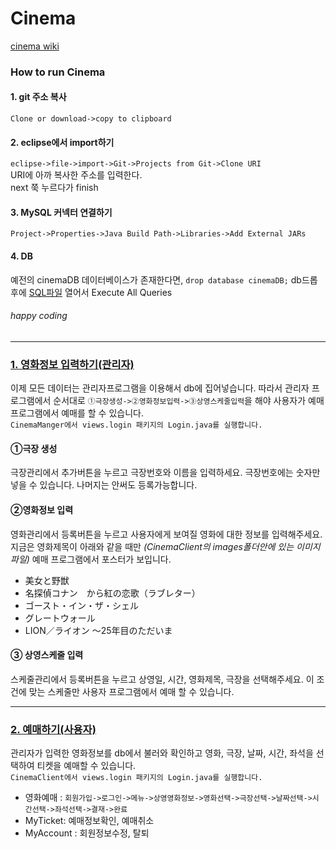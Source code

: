 # Cinema

[cinema wiki](https://github.com/UiyoungSeo/Cinema/wiki)
### How to run Cinema
#### 1. git 주소 복사
`Clone or download->copy to clipboard`

#### 2. eclipse에서 import하기
`eclipse->file->import->Git->Projects from Git->Clone URI`   
URI에 아까 복사한 주소를 입력한다.   
next 쭉 누르다가 finish

#### 3. MySQL 커넥터 연결하기
`Project->Properties->Java Build Path->Libraries->Add External JARs`

#### 4. DB
예전의 cinemaDB 데이터베이스가 존재한다면, `drop database cinemaDB;` db드롭 후에 
[SQL파일](https://github.com/UiyoungSeo/Cinema/blob/master/cinemaDB_create.sql) 열어서 Execute All Queries

###### *happy coding*
---


### [1. 영화정보 입력하기(관리자)](https://github.com/UiyoungSeo/Cinema/tree/master/CinemaManager)

이제 모든 데이터는 관리자프로그램을 이용해서 db에 집어넣습니다. 따라서 관리자 프로그램에서 순서대로 `①극장생성->②영화정보입력->③상영스케줄입력`을 해야 사용자가 예매프로그램에서 예매를 할 수 있습니다.     
`CinemaManger에서 views.login 패키지의 Login.java를 실행합니다.`
#### ①극장 생성
극장관리에서 추가버튼을 누르고 극장번호와 이름을 입력하세요. 극장번호에는 숫자만 넣을 수 있습니다. 나머지는 안써도 등록가능합니다.

#### ②영화정보 입력
영화관리에서 등록버튼을 누르고 사용자에게 보여질 영화에 대한 정보를 입력해주세요.    
지금은 영화제목이 아래와 같을 때만 *(CinemaClient의 images폴더안에 있는 이미지파일)* 예매 프로그램에서 포스터가 보입니다. 
 
- 美女と野獣
- 名探偵コナン　から紅の恋歌（ラブレター）
- ゴースト・イン・ザ・シェル
- グレートウォール
- LION／ライオン ～25年目のただいま



#### ③ 상영스케줄 입력
스케줄관리에서 등록버튼을 누르고 상영일, 시간, 영화제목, 극장을 선택해주세요. 이 조건에 맞는 스케줄만 사용자 프로그램에서 예매 할 수 있습니다.

---

### [2. 예매하기(사용자)](https://github.com/UiyoungSeo/Cinema/tree/master/CinemaClient)

관리자가 입력한 영화정보를 db에서 불러와 확인하고 영화, 극장, 날짜, 시간, 좌석을 선택하여 티켓을 예매할 수 있습니다.    
 `CinemaClient에서 views.login 패키지의 Login.java를 실행합니다.`   
- 영화예매 : `회원가입->로그인->메뉴->상영영화정보->영화선택->극장선택->날짜선택->시간선택->좌석선택->결재->완료`
- MyTicket: 예매정보확인, 예매취소
- MyAccount : 회원정보수정, 탈퇴
